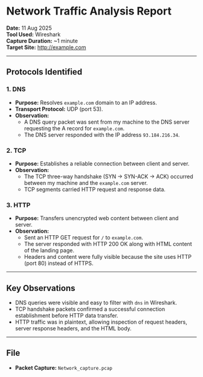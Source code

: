 # Network Traffic Analysis Report

**Date:** 11 Aug 2025  
**Tool Used:** Wireshark  
**Capture Duration:** ~1 minute  
**Target Site:** http://example.com  

---

## Protocols Identified

### 1. DNS
- **Purpose:** Resolves `example.com` domain to an IP address.
- **Transport Protocol:** UDP (port 53).
- **Observation:**  
  - A DNS query packet was sent from my machine to the DNS server requesting the A record for `example.com`.  
  - The DNS server responded with the IP address `93.184.216.34`.

### 2. TCP
- **Purpose:** Establishes a reliable connection between client and server.
- **Observation:**  
  - The TCP three-way handshake (SYN → SYN-ACK → ACK) occurred between my machine and the `example.com` server.
  - TCP segments carried HTTP request and response data.

### 3. HTTP
- **Purpose:** Transfers unencrypted web content between client and server.
- **Observation:**  
  - Sent an HTTP GET request for `/` to `example.com`.  
  - The server responded with HTTP 200 OK along with HTML content of the landing page.  
  - Headers and content were fully visible because the site uses HTTP (port 80) instead of HTTPS.

---

## Key Observations
- DNS queries were visible and easy to filter with `dns` in Wireshark.
- TCP handshake packets confirmed a successful connection establishment before HTTP data transfer.
- HTTP traffic was in plaintext, allowing inspection of request headers, server response headers, and the HTML body.

---

## File
- **Packet Capture:** `Network_capture.pcap`  
